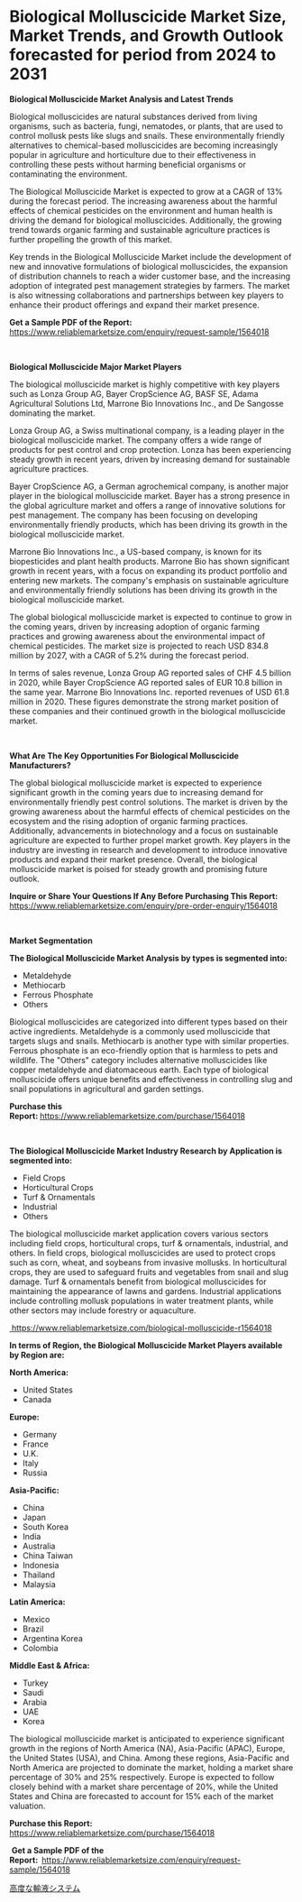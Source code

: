 <p><h1>Biological Molluscicide Market Size, Market Trends, and Growth Outlook forecasted for period from 2024 to 2031</h1></p><p><strong>Biological Molluscicide Market Analysis and Latest Trends</strong></p>
<p><p>Biological molluscicides are natural substances derived from living organisms, such as bacteria, fungi, nematodes, or plants, that are used to control mollusk pests like slugs and snails. These environmentally friendly alternatives to chemical-based molluscicides are becoming increasingly popular in agriculture and horticulture due to their effectiveness in controlling these pests without harming beneficial organisms or contaminating the environment.</p><p>The Biological Molluscicide Market is expected to grow at a CAGR of 13% during the forecast period. The increasing awareness about the harmful effects of chemical pesticides on the environment and human health is driving the demand for biological molluscicides. Additionally, the growing trend towards organic farming and sustainable agriculture practices is further propelling the growth of this market.</p><p>Key trends in the Biological Molluscicide Market include the development of new and innovative formulations of biological molluscicides, the expansion of distribution channels to reach a wider customer base, and the increasing adoption of integrated pest management strategies by farmers. The market is also witnessing collaborations and partnerships between key players to enhance their product offerings and expand their market presence.</p></p>
<p><strong>Get a Sample PDF of the Report:&nbsp;</strong> <a href="https://www.reliablemarketsize.com/enquiry/request-sample/1564018">https://www.reliablemarketsize.com/enquiry/request-sample/1564018</a></p>
<p>&nbsp;</p>
<p><strong>Biological Molluscicide Major Market Players</strong></p>
<p><p>The biological molluscicide market is highly competitive with key players such as Lonza Group AG, Bayer CropScience AG, BASF SE, Adama Agricultural Solutions Ltd, Marrone Bio Innovations Inc., and De Sangosse dominating the market. </p><p>Lonza Group AG, a Swiss multinational company, is a leading player in the biological molluscicide market. The company offers a wide range of products for pest control and crop protection. Lonza has been experiencing steady growth in recent years, driven by increasing demand for sustainable agriculture practices. </p><p>Bayer CropScience AG, a German agrochemical company, is another major player in the biological molluscicide market. Bayer has a strong presence in the global agriculture market and offers a range of innovative solutions for pest management. The company has been focusing on developing environmentally friendly products, which has been driving its growth in the biological molluscicide market. </p><p>Marrone Bio Innovations Inc., a US-based company, is known for its biopesticides and plant health products. Marrone Bio has shown significant growth in recent years, with a focus on expanding its product portfolio and entering new markets. The company's emphasis on sustainable agriculture and environmentally friendly solutions has been driving its growth in the biological molluscicide market.</p><p>The global biological molluscicide market is expected to continue to grow in the coming years, driven by increasing adoption of organic farming practices and growing awareness about the environmental impact of chemical pesticides. The market size is projected to reach USD 834.8 million by 2027, with a CAGR of 5.2% during the forecast period.</p><p>In terms of sales revenue, Lonza Group AG reported sales of CHF 4.5 billion in 2020, while Bayer CropScience AG reported sales of EUR 10.8 billion in the same year. Marrone Bio Innovations Inc. reported revenues of USD 61.8 million in 2020. These figures demonstrate the strong market position of these companies and their continued growth in the biological molluscicide market.</p></p>
<p>&nbsp;</p>
<p><strong>What Are The Key Opportunities For Biological Molluscicide Manufacturers?</strong></p>
<p><p>The global biological molluscicide market is expected to experience significant growth in the coming years due to increasing demand for environmentally friendly pest control solutions. The market is driven by the growing awareness about the harmful effects of chemical pesticides on the ecosystem and the rising adoption of organic farming practices. Additionally, advancements in biotechnology and a focus on sustainable agriculture are expected to further propel market growth. Key players in the industry are investing in research and development to introduce innovative products and expand their market presence. Overall, the biological molluscicide market is poised for steady growth and promising future outlook.</p></p>
<p><strong>Inquire or Share Your Questions If Any Before Purchasing This Report:</strong> <a href="https://www.reliablemarketsize.com/enquiry/pre-order-enquiry/1564018">https://www.reliablemarketsize.com/enquiry/pre-order-enquiry/1564018</a></p>
<p>&nbsp;</p>
<p><strong>Market Segmentation</strong></p>
<p><strong>The Biological Molluscicide Market Analysis by types is segmented into:</strong></p>
<p><ul><li>Metaldehyde</li><li>Methiocarb</li><li>Ferrous Phosphate</li><li>Others</li></ul></p>
<p><p>Biological molluscicides are categorized into different types based on their active ingredients. Metaldehyde is a commonly used molluscicide that targets slugs and snails. Methiocarb is another type with similar properties. Ferrous phosphate is an eco-friendly option that is harmless to pets and wildlife. The "Others" category includes alternative molluscicides like copper metaldehyde and diatomaceous earth. Each type of biological molluscicide offers unique benefits and effectiveness in controlling slug and snail populations in agricultural and garden settings.</p></p>
<p><strong>Purchase this Report:&nbsp;</strong><a href="https://www.reliablemarketsize.com/purchase/1564018">https://www.reliablemarketsize.com/purchase/1564018</a></p>
<p>&nbsp;</p>
<p><strong>The Biological Molluscicide Market Industry Research by Application is segmented into:</strong></p>
<p><ul><li>Field Crops</li><li>Horticultural Crops</li><li>Turf & Ornamentals</li><li>Industrial</li><li>Others</li></ul></p>
<p><p>The biological molluscicide market application covers various sectors including field crops, horticultural crops, turf & ornamentals, industrial, and others. In field crops, biological molluscicides are used to protect crops such as corn, wheat, and soybeans from invasive mollusks. In horticultural crops, they are used to safeguard fruits and vegetables from snail and slug damage. Turf & ornamentals benefit from biological molluscicides for maintaining the appearance of lawns and gardens. Industrial applications include controlling mollusk populations in water treatment plants, while other sectors may include forestry or aquaculture.</p></p>
<p><a href="https://www.reliablemarketsize.com/biological-molluscicide-r1564018">&nbsp;https://www.reliablemarketsize.com/biological-molluscicide-r1564018</a></p>
<p><strong>In terms of Region, the Biological Molluscicide Market Players available by Region are:</strong></p>
<p>
    <p> <strong> North America: </strong>
        <ul>
            <li>United States</li>
            <li>Canada</li>
        </ul>
        </p> 
    <p> <strong> Europe: </strong>
        <ul>
            <li>Germany</li>
            <li>France</li>
            <li>U.K.</li>
            <li>Italy</li>
            <li>Russia</li>
        </ul>
        </p> 
    <p> <strong> Asia-Pacific: </strong>
        <ul>
            <li>China</li>
            <li>Japan</li>
            <li>South Korea</li>
            <li>India</li>
            <li>Australia</li>
            <li>China Taiwan</li>
            <li>Indonesia</li>
            <li>Thailand</li>
            <li>Malaysia</li>
        </ul>
        </p> 
    <p> <strong> Latin America: </strong>
        <ul>
            <li>Mexico</li>
            <li>Brazil</li>
            <li>Argentina Korea</li>
            <li>Colombia</li>
        </ul>
        </p> 
    <p> <strong> Middle East & Africa: </strong>
        <ul>
            <li>Turkey</li>
            <li>Saudi</li>
            <li>Arabia</li>
            <li>UAE</li>
            <li>Korea</li>
        </ul>
    </p>
    </p>
<p><p>The biological molluscicide market is anticipated to experience significant growth in the regions of North America (NA), Asia-Pacific (APAC), Europe, the United States (USA), and China. Among these regions, Asia-Pacific and North America are projected to dominate the market, holding a market share percentage of 30% and 25% respectively. Europe is expected to follow closely behind with a market share percentage of 20%, while the United States and China are forecasted to account for 15% each of the market valuation.</p></p>
<p><strong>Purchase this Report: </strong><a href="https://www.reliablemarketsize.com/purchase/1564018">https://www.reliablemarketsize.com/purchase/1564018</a></p>
<p>&nbsp;<strong>Get a Sample PDF of the Report:&nbsp;&nbsp;</strong><a href="https://www.reliablemarketsize.com/enquiry/request-sample/1564018">https://www.reliablemarketsize.com/enquiry/request-sample/1564018</a></p>
<p><strong></strong></p>
<p><p><a href="https://github.com/ycmtqqhvk3273/Market-Research-Report-List-3/blob/main/4139069193921.md">高度な輸液システム</a></p></p>